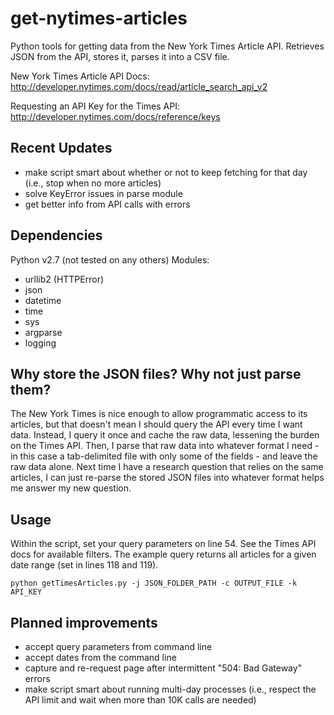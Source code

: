 get-nytimes-articles
====================

Python tools for getting data from the New York Times Article API. Retrieves JSON from the API, stores it, parses it into a CSV file.

New York Times Article API Docs: http://developer.nytimes.com/docs/read/article_search_api_v2

Requesting an API Key for the Times API: http://developer.nytimes.com/docs/reference/keys

## Recent Updates
- make script smart about whether or not to keep fetching for that day (i.e., stop when no more articles)
- solve KeyError issues in parse module
- get better info from API calls with errors

## Dependencies
Python v2.7 (not tested on any others)
Modules:
- urllib2 (HTTPError)
- json
- datetime
- time
- sys
- argparse
- logging

## Why store the JSON files? Why not just parse them?
The New York Times is nice enough to allow programmatic access to its articles, but that doesn't mean I should query the API every time I want data. Instead, I query it once and cache the raw data, lessening the burden on the Times API. Then, I parse that raw data into whatever format I need - in this case a tab-delimited file with only some of the fields - and leave the raw data alone. Next time I have a research question that relies on the same articles, I can just re-parse the stored JSON files into whatever format helps me answer my new question.

## Usage
Within the script, set your query parameters on line 54. See the Times API docs for available filters. The example query returns all articles for a given date range (set in lines 118 and 119).

```python getTimesArticles.py -j JSON_FOLDER_PATH -c OUTPUT_FILE -k API_KEY```

## Planned improvements
- accept query parameters from command line
- accept dates from the command line
- capture and re-request page after intermittent "504: Bad Gateway" errors
- make script smart about running multi-day processes (i.e., respect the API limit and wait when more than 10K calls are needed)
